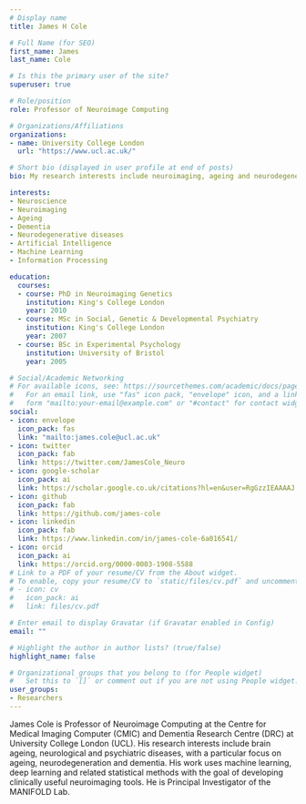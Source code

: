 ```yaml
---
# Display name
title: James H Cole

# Full Name (for SEO)
first_name: James
last_name: Cole

# Is this the primary user of the site?
superuser: true

# Role/position
role: Professor of Neuroimage Computing

# Organizations/Affiliations
organizations:
- name: University College London
  url: "https://www.ucl.ac.uk/"

# Short bio (displayed in user profile at end of posts)
bio: My research interests include neuroimaging, ageing and neurodegenerative diseases

interests:
- Neuroscience
- Neuroimaging
- Ageing
- Dementia
- Neurodegenerative diseases
- Artificial Intelligence
- Machine Learning
- Information Processing

education:
  courses:
  - course: PhD in Neuroimaging Genetics
    institution: King's College London
    year: 2010
  - course: MSc in Social, Genetic & Developmental Psychiatry
    institution: King's College London
    year: 2007
  - course: BSc in Experimental Psychology
    institution: University of Bristol
    year: 2005

# Social/Academic Networking
# For available icons, see: https://sourcethemes.com/academic/docs/page-builder/#icons
#   For an email link, use "fas" icon pack, "envelope" icon, and a link in the
#   form "mailto:your-email@example.com" or "#contact" for contact widget.
social:
- icon: envelope
  icon_pack: fas
  link: "mailto:james.cole@ucl.ac.uk"
- icon: twitter
  icon_pack: fab
  link: https://twitter.com/JamesCole_Neuro
- icon: google-scholar
  icon_pack: ai
  link: https://scholar.google.co.uk/citations?hl=en&user=RgGzzIEAAAAJ
- icon: github
  icon_pack: fab
  link: https://github.com/james-cole
- icon: linkedin
  icon_pack: fab
  link: https://www.linkedin.com/in/james-cole-6a016541/
- icon: orcid
  icon_pack: ai
  link: https://orcid.org/0000-0003-1908-5588
# Link to a PDF of your resume/CV from the About widget.
# To enable, copy your resume/CV to `static/files/cv.pdf` and uncomment the lines below.
# - icon: cv
#   icon_pack: ai
#   link: files/cv.pdf

# Enter email to display Gravatar (if Gravatar enabled in Config)
email: ""

# Highlight the author in author lists? (true/false)
highlight_name: false

# Organizational groups that you belong to (for People widget)
#   Set this to `[]` or comment out if you are not using People widget.
user_groups:
- Researchers
---
```


James Cole is Professor of Neuroimage Computing at the Centre for Medical Imaging Computer (CMIC) and Dementia Research Centre (DRC) at University College London (UCL). His research interests include brain ageing, neurological and psychiatric diseases, with a particular focus on ageing, neurodegeneration and dementia. His work uses machine learning, deep learning and related statistical methods with the goal of developing clinically useful neuroimaging tools. He is Principal Investigator of the MANIFOLD Lab.

